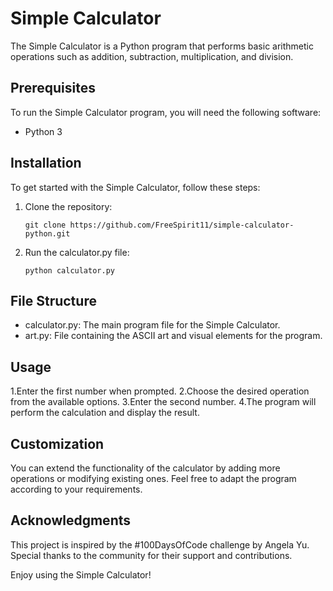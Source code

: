 # Simple Calculator

The Simple Calculator is a Python program that performs basic arithmetic operations such as addition, subtraction, multiplication, and division.

## Prerequisites

To run the Simple Calculator program, you will need the following software:

- Python 3

## Installation

To get started with the Simple Calculator, follow these steps:

1. Clone the repository:
   ```shell
   git clone https://github.com/FreeSpirit11/simple-calculator-python.git

2. Run the calculator.py file:
   ```shell
   python calculator.py

## File Structure

- calculator.py: The main program file for the Simple Calculator.
- art.py: File containing the ASCII art and visual elements for the program.

## Usage

1.Enter the first number when prompted.
2.Choose the desired operation from the available options.
3.Enter the second number.
4.The program will perform the calculation and display the result.

## Customization

You can extend the functionality of the calculator by adding more operations or modifying existing ones. Feel free to adapt the program according to your requirements.

## Acknowledgments

This project is inspired by the #100DaysOfCode challenge by Angela Yu. Special thanks to the community for their support and contributions.

Enjoy using the Simple Calculator!




   





   

